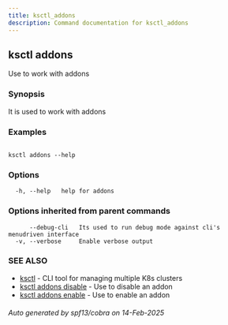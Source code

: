 ```yaml
---
title: ksctl_addons
description: Command documentation for ksctl_addons
---
```


## ksctl addons

Use to work with addons

### Synopsis

It is used to work with addons

### Examples

```

ksctl addons --help

```

### Options

```
  -h, --help   help for addons
```

### Options inherited from parent commands

```
      --debug-cli   Its used to run debug mode against cli's menudriven interface
  -v, --verbose     Enable verbose output
```

### SEE ALSO

* [ksctl](ksctl.md)	 - CLI tool for managing multiple K8s clusters
* [ksctl addons disable](ksctl_addons_disable.md)	 - Use to disable an addon
* [ksctl addons enable](ksctl_addons_enable.md)	 - Use to enable an addon

###### Auto generated by spf13/cobra on 14-Feb-2025
